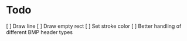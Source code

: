 # Todo

[ ] Draw line
[ ] Draw empty rect
[ ] Set stroke color
[ ] Better handling of different BMP header types

